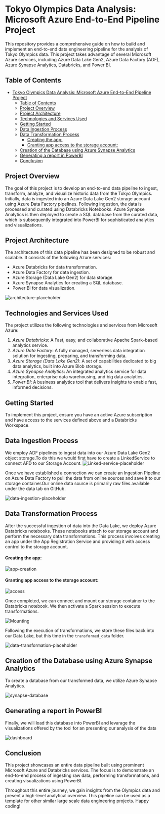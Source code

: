 # Tokyo Olympics Data Analysis: Microsoft Azure End-to-End Pipeline Project 
This repository provides a comprehensive guide on how to build and implement an end-to-end data engineering pipeline for the analysis of Tokyo Olympics data. This project takes advantage of several Microsoft Azure services, including Azure Data Lake Gen2, Azure Data Factory (ADF), Azure Synapse Analytics, Databricks, and Power BI.

## Table of Contents
- [Tokyo Olympics Data Analysis: Microsoft Azure End-to-End Pipeline Project](#tokyo-olympics-data-analysis-microsoft-azure-end-to-end-pipeline-project)
  - [Table of Contents](#table-of-contents)
  - [Project Overview](#project-overview)
  - [Project Architecture](#project-architecture)
  - [Technologies and Services Used](#technologies-and-services-used)
  - [Getting Started](#getting-started)
  - [Data Ingestion Process](#data-ingestion-process)
  - [Data Transformation Process](#data-transformation-process)
      - [Creating the app:](#creating-the-app)
      - [Granting app access to the storage account:](#granting-app-access-to-the-storage-account)
  - [Creation of the Database using Azure Synapse Analytics](#creation-of-the-database-using-azure-synapse-analytics)
  - [Generating a report in PowerBI](#generating-a-report-in-powerbi)
  - [Conclusion](#conclusion)

## Project Overview
The goal of this project is to develop an end-to-end data pipeline to ingest, transform, analyze, and visualize historic data from the Tokyo Olympics. Initially, data is ingested into an Azure Data Lake Gen2 storage account using Azure Data Factory pipelines. Following ingestion, the data is processed and curated using Databricks Notebooks. Azure Synapse Analytics is then deployed to create a SQL database from the curated data, which is subsequently integrated into PowerBI for sophisticated analytics and visualizations.

## Project Architecture
The architecture of this data pipeline has been designed to be robust and scalable. It consists of the following Azure services:

* Azure Databricks for data transformation.
* Azure Data Factory for data ingestion.
* Azure Storage (Data Lake Gen2) for data storage.
* Azure Synapse Analytics for creating a SQL database.
* Power BI for data visualization.

![architecture-placeholder](Images/Architecture.png)


## Technologies and Services Used
The project utilizes the following technologies and services from Microsoft Azure:

1. *Azure Databricks*: A Fast, easy, and collaborative Apache Spark–based analytics service.
2. *Azure Data Factory*: A fully managed, serverless data integration solution for ingesting, preparing, and transforming data.
3. *Azure Storage (Data Lake Gen2)*: A set of capabilities dedicated to big data analytics, built into Azure Blob storage.
4. *Azure Synapse Analytics*: An integrated analytics service for data integration, enterprise data warehousing, and big data analytics.
5. *Power BI*: A business analytics tool that delivers insights to enable fast, informed decisions.

## Getting Started
To implement this project, ensure you have an active Azure subscription and have access to the services defined above and a Databricks Workspace.

## Data Ingestion Process
We employ ADF pipelines to ingest data into our Azure Data Lake Gen2 object storage.To do this we would first have to create a LinkedService to connect AFD to our Storage Account.
![Linked-service-placeholder](Images/Linked_Service.png)

Once we have established a connection we can create an Ingestion Pipeline on Azure Data Factory to pull the data from online sources and save it to our storage container.Our online data source is primarily raw files available under the data tab on GitHub.

![data-ingestion-placeholder](Images/Datafactory_ingestion_pipeline.png)

## Data Transformation Process
After the successful ingestion of data into the Data Lake, we deploy Azure Databricks notebooks. These notebooks attach to our storage account and perform the necessary data transformations. This process involves creating an app under the App Registration Service and providing it with access control to the storage account.

#### Creating the app:
![app-creation](Images/App_Registration.png)

#### Granting app access to the storage account:
![access](Images/Giving_access_control_to_app_of_storage_account.png)

Once completed, we can connect and mount our storage container to the Databricks notebook. We then activate a Spark session to execute transformations. 

![Mounting](Images/Mounting_Storage.png)

Following the execution of transformations, we store these files back into our Data Lake, but this time in the `transformed_data` folder.

![data-transformation-placeholder](Images/Writing_Transformed_Data.png)

## Creation of the Database using Azure Synapse Analytics
To create a database from our transformed data, we utilize Azure Synapse Analytics. 

![synapse-database](Images/Synapse_Database.png)

## Generating a report in PowerBI
Finally, we will load this database into PowerBI and levarage the visualizations offered by the tool for an presenting our analysis of the data

![dashboard](Images/PowerBIDashboard.png)

## Conclusion
This project showcases an entire data pipeline built using prominent Microsoft Azure and Databricks services. The focus is to demonstrate an end-to-end process of ingesting raw data, performing transformations, and creating visualizations using PowerBI.

Throughout this entire journey, we gain insights from the Olympics data and present a high-level analytical overview. This pipeline can be used as a template for other similar large scale data engineering projects. Happy coding! 